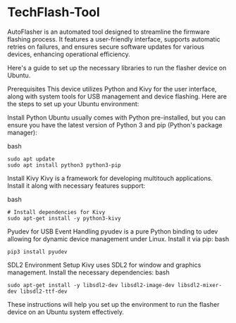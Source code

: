 # TechFlash-Tool
AutoFlasher is an automated tool designed to streamline the firmware flashing process. It features a user-friendly interface, supports automatic retries on failures, and ensures secure software updates for various devices, enhancing operational efficiency.

Here's a guide to set up the necessary libraries to run the flasher device on Ubuntu.

Prerequisites
This device utilizes Python and Kivy for the user interface, along with system tools for USB management and device flashing. Here are the steps to set up your Ubuntu environment:

Install Python
Ubuntu usually comes with Python pre-installed, but you can ensure you have the latest version of Python 3 and pip (Python's package manager):

bash

```
sudo apt update
sudo apt install python3 python3-pip
```

Install Kivy
Kivy is a framework for developing multitouch applications. Install it along with necessary features support:

bash
```
# Install dependencies for Kivy
sudo apt-get install -y python3-kivy
```

Pyudev for USB Event Handling
pyudev is a pure Python binding to udev allowing for dynamic device management under Linux. Install it via pip:
bash
```
pip3 install pyudev
```

SDL2 Environment Setup
Kivy uses SDL2 for window and graphics management. Install the necessary dependencies:
bash
```
sudo apt-get install -y libsdl2-dev libsdl2-image-dev libsdl2-mixer-dev libsdl2-ttf-dev
```

These instructions will help you set up the environment to run the flasher device on an Ubuntu system effectively.
